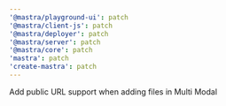 ```yaml
---
'@mastra/playground-ui': patch
'@mastra/client-js': patch
'@mastra/deployer': patch
'@mastra/server': patch
'@mastra/core': patch
'mastra': patch
'create-mastra': patch
---
```


Add public URL support when adding files in Multi Modal
